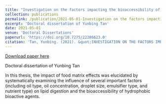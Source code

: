 ```yaml
---
title: "Investigation on the factors impacting the bioaccessibility of oil-soluble vitamins: food matrix effects"
collection: publications
permalink: /publication/2021-05-01-Investigation on the factors impacting the bioaccessibility of oil-soluble vitamins food matrix effects
excerpt: 'Doctoral dissertation of Yunbing Tan'
date: 2021-05-01
venue: 'Doctoral Dissertations'
paperurl: 'https://doi.org/10.7275/22286623.0'
citation: 'Tan, Yunbing. (2021). &quot;INVESTIGATION ON THE FACTORS IMPACTING THE BIOACCESSIBILITY OF OIL-SOLUBLE VITAMINS: FOOD MATRIX EFFECTS.&quot;  <i>Doctoral Dissertations</i>. 2226.'
---
```


<a href='https://doi.org/10.7275/22286623.0'>Download paper here</a>

Doctoral dissertation of Yunbing Tan

In this thesis, the impact of food matrix effects was elucidated by systematically examining the influence of several important factors (including oil type, oil concentration, droplet size, emulsifier type, and nutrient type) on lipid digestion and the bioaccessibility of hydrophobic bioactive agents.
